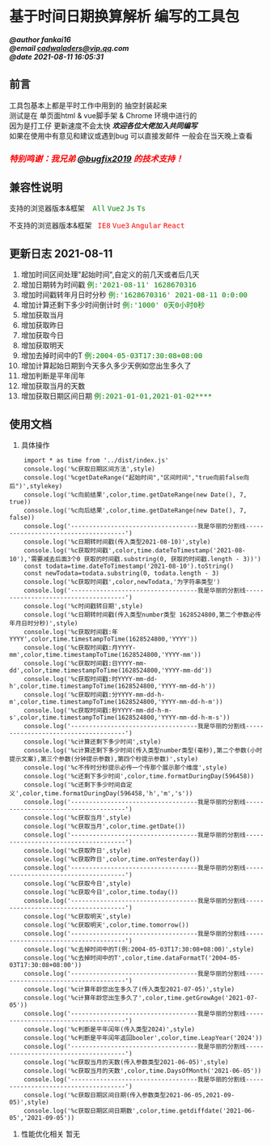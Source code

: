 # 基于时间日期换算解析 编写的工具包
___@author fankai16___  
___@email  cadwaladers@vip.qq.com___  
___@date 2021-08-11 16:05:31___  

## 前言
工具包基本上都是平时工作中用到的 抽空封装起来  
测试是在 单页面html & vue脚手架 & Chrome 环境中进行的  
因为是打工仔 更新速度不会太快 ***欢迎各位大佬加入共同编写***  
如果在使用中有意见和建议或遇到bug 可以直接发邮件 一般会在当天晚上查看  
### ___***<p style='color:red'>特别鸣谢：我兄弟 [@bugfix2019](https://www.npmjs.com/~bugfix2019) 的技术支持！</p>***___


## 兼容性说明
支持的浏览器版本&框架&nbsp;&nbsp;&nbsp;
<kbd style='color:green'>All</kbd>
<kbd style='color:green'>Vue2</kbd>
<kbd style='color:green'>Js</kbd>
<kbd style='color:green'>Ts</kbd>

不支持的浏览器版本&框架&nbsp;&nbsp;
<kbd style='color:red'>IE8</kbd>
<kbd style='color:red'>Vue3</kbd>
<kbd style='color:red'>Angular</kbd>
<kbd style='color:red'>React</kbd>

## 更新日志 2021-08-11
1. 增加时间区间处理"起始时间",自定义的前几天或者后几天
2. 增加日期转为时间戳 <kbd style='color:green'>例:'2021-08-11' 1628670316</kbd>
3. 增加时间戳转年月日时分秒  <kbd style='color:green'>例:'1628670316' 2021-08-11 0:0:00</kbd>
4. 增加计算还剩下多少时间倒计时 <kbd style='color:green'>例:'1000' 0天0小时0秒</kbd> 
5. 增加获取当月
6. 增加获取昨日
7. 增加获取今日
8. 增加获取明天
9. 增加去掉时间中的T <kbd style='color:green'>例:2004-05-03T17:30:08+08:00</kbd>
10. 增加计算起始日期到今天多久多少天例如您出生多久了
11. 增加判断是平年闰年
12. 增加获取当月的天数
13. 增加获取日期区间日期 <kbd style='color:green'>例:2021-01-01,2021-01-02****</kbd>

## 使用文档
1. 具体操作
```
    import * as time from '../dist/index.js'
    console.log('%c获取日期区间方法',style)
    console.log('%cgetDateRange("起始时间","区间时间","true向前false向后")',stylekey)
    console.log('%c向前结果',color,time.getDateRange(new Date(), 7, true))
    console.log('%c向后结果',color,time.getDateRange(new Date(), 7, false))
    console.log('-----------------------------------我是华丽的分割线-------------------------------------')
    console.log('%c日期转时间戳(传入类型2021-08-10)',style)
    console.log('%c获取时间戳',color,time.dateToTimestamp('2021-08-10'),'需要减去后面3个0 获取的时间戳.substring(0, 获取的时间戳.length - 3))')
    const todata=time.dateToTimestamp('2021-08-10').toString()
    const newTodata=todata.substring(0, todata.length - 3)
    console.log('%c获取时间戳',color,newTodata,'为字符串类型')
    console.log('-----------------------------------我是华丽的分割线-------------------------------------')
    console.log('%c时间戳转日期',style)
    console.log('%c日期转时间戳(传入类型number类型 1628524800,第二个参数必传年月日时分秒)',style)
    console.log('%c获取时间戳:年YYYY',color,time.timestampToTime(1628524800,'YYYY'))
    console.log('%c获取时间戳:月YYYY-mm',color,time.timestampToTime(1628524800,'YYYY-mm'))
    console.log('%c获取时间戳:日YYYY-mm-dd',color,time.timestampToTime(1628524800,'YYYY-mm-dd'))
    console.log('%c获取时间戳:时YYYY-mm-dd-h',color,time.timestampToTime(1628524800,'YYYY-mm-dd-h'))
    console.log('%c获取时间戳:分YYYY-mm-dd-h-m',color,time.timestampToTime(1628524800,'YYYY-mm-dd-h-m'))
    console.log('%c获取时间戳:秒YYYY-mm-dd-h-m-s',color,time.timestampToTime(1628524800,'YYYY-mm-dd-h-m-s'))
    console.log('-----------------------------------我是华丽的分割线-------------------------------------')
    console.log('%c计算还剩下多少时间',style)
    console.log('%c计算还剩下多少时间(传入类型number类型(毫秒),第二个参数(小时提示文案),第三个参数(分钟提示参数),第四个秒提示参数)',style)
    console.log('%c不传时分秒提示必传一个传那个展示那个维度',style)
    console.log('%c还剩下多少时间',color,time.formatDuringDay(596458))
    console.log('%c还剩下多少时间自定义',color,time.formatDuringDay(596458,'h','m','s'))
    console.log('-----------------------------------我是华丽的分割线-------------------------------------')
    console.log('%c获取当月',style)
    console.log('%c获取当月',color,time.getDate())
    console.log('-----------------------------------我是华丽的分割线-------------------------------------')
    console.log('%c获取昨日',style)
    console.log('%c获取昨日',color,time.onYesterday())
    console.log('-----------------------------------我是华丽的分割线-------------------------------------')
    console.log('%c获取今日',style)
    console.log('%c获取今日',color,time.today())
    console.log('-----------------------------------我是华丽的分割线-------------------------------------')
    console.log('%c获取明天',style)
    console.log('%c获取明天',color,time.tomorrow())
    console.log('-----------------------------------我是华丽的分割线-------------------------------------')
    console.log('%c去掉时间中的T(例:2004-05-03T17:30:08+08:00)',style)
    console.log('%c去掉时间中的T',color,time.dataFormatT('2004-05-03T17:30:08+08:00'))
    console.log('-----------------------------------我是华丽的分割线-------------------------------------')
    console.log('%c计算年龄您出生多久了(传入类型2021-07-05)',style)
    console.log('%c计算年龄您出生多久了',color,time.getGrowAge('2021-07-05'))
    console.log('-----------------------------------我是华丽的分割线-------------------------------------')
    console.log('%c判断是平年闰年(传入类型2024)',style)
    console.log('%c判断是平年闰年返回booler',color,time.LeapYear('2024'))
    console.log('-----------------------------------我是华丽的分割线-------------------------------------')
    console.log('%c获取当月的天数(传入参数类型2021-06-05)',style)
    console.log('%c获取当月的天数',color,time.DaysOfMonth('2021-06-05'))
    console.log('-----------------------------------我是华丽的分割线-------------------------------------')
    console.log('%c获取日期区间日期(传入参数类型2021-06-05,2021-09-05)',style)
    console.log('%c获取日期区间日期数',color,time.getdiffdate('2021-06-05','2021-09-05'))
```

1. 性能优化相关
  暂无

